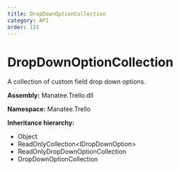 ```yaml
---
title: DropDownOptionCollection
category: API
order: 121
---
```


# DropDownOptionCollection

A collection of custom field drop down options.

**Assembly:** Manatee.Trello.dll

**Namespace:** Manatee.Trello

**Inheritance hierarchy:**

- Object
- ReadOnlyCollection&lt;IDropDownOption&gt;
- ReadOnlyDropDownOptionCollection
- DropDownOptionCollection

